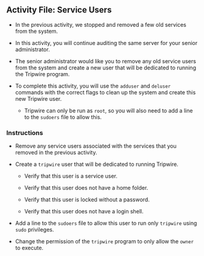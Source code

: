 ## Activity File: Service Users

- In the previous activity, we stopped and removed a few old services from the system.

- In this activity, you will continue auditing the same server for your senior administrator.

- The senior administrator would like you to remove any old service users from the system and create a new user that will be dedicated to running the Tripwire program.

- To complete this activity, you will use the `adduser` and `deluser` commands with the correct flags to clean up the system and create this new Tripwire user. 
    - Tripwire can only be run as `root`, so you will also need to add a line to the `sudoers` file to allow this.

### Instructions

- Remove any service users associated with the services that you removed in the previous activity.

   

- Create a `tripwire` user that will be dedicated to running Tripwire.

    - Verify that this user is a service user.

    - Verify that this user does not have a home folder.

    - Verify that this user is locked without a password.

    - Verify that this user does not have a login shell.

- Add a line to the `sudoers` file to allow this user to run only `tripwire` using `sudo` privileges.

- Change the permission of the `tripwire` program to only allow the `owner` to execute.